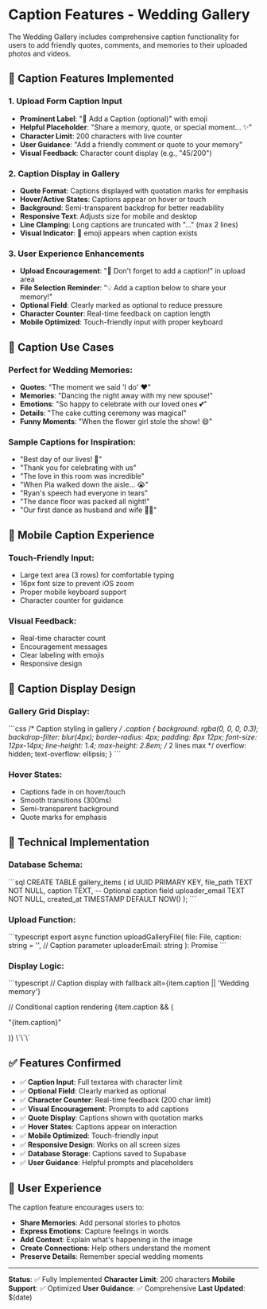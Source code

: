 # Caption Features - Wedding Gallery

The Wedding Gallery includes comprehensive caption functionality for users to add friendly quotes, comments, and memories to their uploaded photos and videos.

## 💬 **Caption Features Implemented**

### **1. Upload Form Caption Input**
- **Prominent Label**: "💬 Add a Caption (optional)" with emoji
- **Helpful Placeholder**: "Share a memory, quote, or special moment... ✨"
- **Character Limit**: 200 characters with live counter
- **User Guidance**: "Add a friendly comment or quote to your memory"
- **Visual Feedback**: Character count display (e.g., "45/200")

### **2. Caption Display in Gallery**
- **Quote Format**: Captions displayed with quotation marks for emphasis
- **Hover/Active States**: Captions appear on hover or touch
- **Background**: Semi-transparent backdrop for better readability
- **Responsive Text**: Adjusts size for mobile and desktop
- **Line Clamping**: Long captions are truncated with "..." (max 2 lines)
- **Visual Indicator**: 💬 emoji appears when caption exists

### **3. User Experience Enhancements**
- **Upload Encouragement**: "💬 Don't forget to add a caption!" in upload area
- **File Selection Reminder**: "💡 Add a caption below to share your memory!"
- **Optional Field**: Clearly marked as optional to reduce pressure
- **Character Counter**: Real-time feedback on caption length
- **Mobile Optimized**: Touch-friendly input with proper keyboard

## 🎯 **Caption Use Cases**

### **Perfect for Wedding Memories:**
- **Quotes**: "The moment we said 'I do' ❤️"
- **Memories**: "Dancing the night away with my new spouse!"
- **Emotions**: "So happy to celebrate with our loved ones 💕"
- **Details**: "The cake cutting ceremony was magical"
- **Funny Moments**: "When the flower girl stole the show! 😄"

### **Sample Captions for Inspiration:**
- "Best day of our lives! 💍"
- "Thank you for celebrating with us"
- "The love in this room was incredible"
- "When Pia walked down the aisle... 😭"
- "Ryan's speech had everyone in tears"
- "The dance floor was packed all night!"
- "Our first dance as husband and wife 💃🕺"

## 📱 **Mobile Caption Experience**

### **Touch-Friendly Input:**
- Large text area (3 rows) for comfortable typing
- 16px font size to prevent iOS zoom
- Proper mobile keyboard support
- Character counter for guidance

### **Visual Feedback:**
- Real-time character count
- Encouragement messages
- Clear labeling with emojis
- Responsive design

## 🎨 **Caption Display Design**

### **Gallery Grid Display:**
\`\`\`css
/* Caption styling in gallery */
.caption {
  background: rgba(0, 0, 0, 0.3);
  backdrop-filter: blur(4px);
  border-radius: 4px;
  padding: 8px 12px;
  font-size: 12px-14px;
  line-height: 1.4;
  max-height: 2.8em; /* 2 lines max */
  overflow: hidden;
  text-overflow: ellipsis;
}
\`\`\`

### **Hover States:**
- Captions fade in on hover/touch
- Smooth transitions (300ms)
- Semi-transparent background
- Quote marks for emphasis

## 🔧 **Technical Implementation**

### **Database Schema:**
\`\`\`sql
CREATE TABLE gallery_items (
  id UUID PRIMARY KEY,
  file_path TEXT NOT NULL,
  caption TEXT,  -- Optional caption field
  uploader_email TEXT NOT NULL,
  created_at TIMESTAMP DEFAULT NOW()
);
\`\`\`

### **Upload Function:**
\`\`\`typescript
export async function uploadGalleryFile(
  file: File,
  caption: string = '',  // Caption parameter
  uploaderEmail: string
): Promise<UploadResult>
\`\`\`

### **Display Logic:**
\`\`\`typescript
// Caption display with fallback
alt={item.caption || 'Wedding memory'}

// Conditional caption rendering
{item.caption && (
  <p className="caption">"{item.caption}"</p>
)}
\`\`\`

## ✅ **Features Confirmed**

- ✅ **Caption Input**: Full textarea with character limit
- ✅ **Optional Field**: Clearly marked as optional
- ✅ **Character Counter**: Real-time feedback (200 char limit)
- ✅ **Visual Encouragement**: Prompts to add captions
- ✅ **Quote Display**: Captions shown with quotation marks
- ✅ **Hover States**: Captions appear on interaction
- ✅ **Mobile Optimized**: Touch-friendly input
- ✅ **Responsive Design**: Works on all screen sizes
- ✅ **Database Storage**: Captions saved to Supabase
- ✅ **User Guidance**: Helpful prompts and placeholders

## 🎉 **User Experience**

The caption feature encourages users to:
- **Share Memories**: Add personal stories to photos
- **Express Emotions**: Capture feelings in words
- **Add Context**: Explain what's happening in the image
- **Create Connections**: Help others understand the moment
- **Preserve Details**: Remember special wedding moments

---

**Status**: ✅ Fully Implemented
**Character Limit**: 200 characters
**Mobile Support**: ✅ Optimized
**User Guidance**: ✅ Comprehensive
**Last Updated**: $(date)
